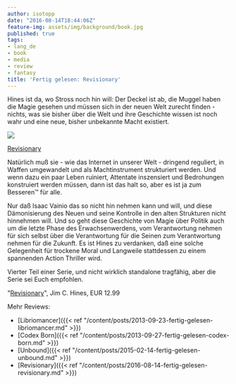 ```yaml
---
author: isotopp
date: "2016-08-14T18:44:06Z"
feature-img: assets/img/background/book.jpg
published: true
tags:
- lang_de
- book
- media
- review
- fantasy
title: 'Fertig gelesen: Revisionary'
---
```

Hines ist da, wo Stross noch hin will: Der Deckel ist ab, die Muggel haben die Magie gesehen und müssen sich in der neuen Welt zurecht finden - nichts, was sie bisher über die Welt und ihre Geschichte wissen ist noch wahr und eine neue, bisher unbekannte Macht existiert.

[![](/uploads/2016/08/revisionary.jpg)](https://www.amazon.de/dp/B00X5935Z0)

[Revisionary](https://www.amazon.de/dp/B00X5935Z0)

Natürlich muß sie - wie das Internet in unserer Welt - dringend reguliert, in Waffen umgewandelt und als Machtinstrument strukturiert werden. Und wenn dazu ein paar Leben ruiniert, Attentate inszensiert und Bedrohungen konstruiert werden müssen, dann ist das halt so, aber es ist ja zum Besseren™ für alle.

Nur daß Isaac Vainio das so nicht hin nehmen kann und will, und diese Dämonisierung des Neuen und seine Kontrolle in den alten Strukturen nicht hinnehmen will. Und so geht diese Geschichte von Magie über Politik auch um die letzte Phase des Erwachsenwerdens, vom Verantwortung nehmen für sich selbst über die Verantwortung für die Seinen zum Verantwortung nehmen für die Zukunft. Es ist Hines zu verdanken, daß eine solche Gelegenheit für trockene Moral und Langweile stattdessen zu einem spannenden Action Thriller wird.

Vierter Teil einer Serie, und nicht wirklich standalone tragfähig, aber die Serie sei Euch empfohlen.

"[Revisionary](https://www.amazon.de/dp/B00X5935Z0)", Jim C. Hines, EUR 12.99

Mehr Reviews:
- [Libriomancer]({{< ref "/content/posts/2013-09-23-fertig-gelesen-libriomancer.md" >}})
- [Codex Born]({{< ref "/content/posts/2013-09-27-fertig-gelesen-codex-born.md" >}})
- [Unbound]({{< ref "/content/posts/2015-02-14-fertig-gelesen-unbound.md" >}})
- [Revisionary]({{< ref "/content/posts/2016-08-14-fertig-gelesen-revisionary.md" >}})
